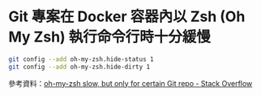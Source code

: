 # Git 專案在 Docker 容器內以 Zsh (Oh My Zsh) 執行命令行時十分緩慢

```bash
git config --add oh-my-zsh.hide-status 1
git config --add oh-my-zsh.hide-dirty 1
```

參考資料：[oh-my-zsh slow, but only for certain Git repo - Stack Overflow](https://stackoverflow.com/a/25864063/9402488)
